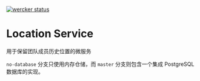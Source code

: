 [![wercker status](https://app.wercker.com/status/1775588c38ae3696bb1c2a3e66bb2065/s/no-database "wercker status")](https://app.wercker.com/project/byKey/1775588c38ae3696bb1c2a3e66bb2065)

# Location Service

用于保留团队成员历史位置的微服务

`no-database` 分支只使用内存仓储，而 `master` 分支则包含一个集成 PostgreSQL 数据库的实现。

